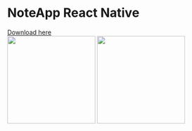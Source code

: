 <h1>NoteApp React Native</h1>
<a href="https://expo.dev/artifacts/eas/uw2KRzdRJzwFtHbTRYHKpc.apk">Download here</a>
<br/>
<img  src="https://api.yayanfaturrohman.upg.ac.id/uploads/1707598768122-Screenshot_1707598741.png" width="200px"/>
<img  src="https://api.yayanfaturrohman.upg.ac.id/uploads/1707598556394-Screenshot_1707598164.png" width="200px"/>
